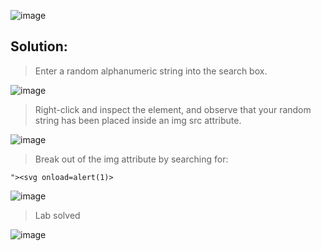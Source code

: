![image](https://github.com/udayk01/Web-Security/assets/52235763/f564b1a9-042c-4ed0-bf1c-d0f573085465)

## Solution:

> Enter a random alphanumeric string into the search box.

![image](https://github.com/udayk01/Web-Security/assets/52235763/f7fd4766-8c3d-467e-a178-eefa7d3c3a89)

> Right-click and inspect the element, and observe that your random string has been placed inside an img src attribute.

![image](https://github.com/udayk01/Web-Security/assets/52235763/fe156cc9-342a-4fb2-ad7b-483087027c9a)

> Break out of the img attribute by searching for:

```"><svg onload=alert(1)>```

![image](https://github.com/udayk01/Web-Security/assets/52235763/b753ea87-41d5-4457-be5c-c1ac64656bd3)

> Lab solved

![image](https://github.com/udayk01/Web-Security/assets/52235763/738cca11-8ac6-49e0-90d0-f26adf967463)
